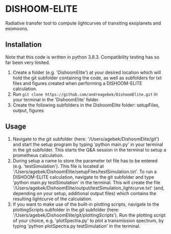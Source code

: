 # DISHOOM-ELITE
Radiative transfer tool to compute lightcurves of transiting exoplanets and exomoons.

## Installation
Note that this code is written in python 3.8.3. Compatibility testing has so far been very limited.
1. Create a folder (e.g. 'DishoomElite') at your desired location which will hold the git subfolder containing the code,
as well as subfolders for txt files and figures created when performing a DISHOOM-ELITE calculation.
2. Run ```git clone https://github.com/andreagebek/DishoomElite.git``` in your terminal in the 'DishoomElite' folder.
3. Create the following subfolders in the DishoomElite folder: setupFiles, output, figures

## Usage
1. Navigate to the git subfolder (here: '/Users/agebek/DishoomElite/git') and start the setup program
by typing 'python main.py' in your terminal in the git subfolder. This starts the Q&A session
in the terminal to setup a prometheus calculation.
2. During setup a name to store the parameter txt file has to be entered (e.g. 'testSimulation').
This file is located at '/Users/agebek/DishoomElite/setupFiles/testSimulation.txt'. To run a DISHOOM-ELITE
calculation, navigate to the git subfolder and type 'python main.py testSimulation' in
the terminal. This will create the file '/Users/agebek/DishoomElite/output/testSimulation_lightcurve.txt'
(and, depending on your setup, additional output files) which contains the resulting lightcurve of the calculation.
3. If you want to make use of the built-in plotting scripts, navigate to the plottingScripts subfolder
in the git subfolder (here: '/Users/agebek/DishoomElite/git/plottingScripts'). Run the plotting script
of your choice, e.g. 'plotSpectra.py' to plot a transmission spectrum, by typing 'python plotSpectra.py testSimulation'
in the terminal.
